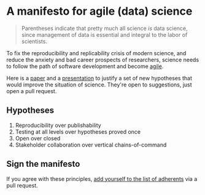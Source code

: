 # A manifesto for agile (data) science

> Parentheses indicate that pretty much all science *is* data science,
since management of data is essential and integral to the labor of
scientists.

To fix the reproducibility and replicability crisis of modern science,
and reduce the anxiety and bad career prospects of researchers,
science needs to follow the path of software development and become
[agile](https://agilemanifesto.org/).

Here is a [paper](https://arxiv.org/abs/2104.12545) and a
[presentation](ac-ds.html) to justify a set of new hypotheses that
would improve the situation of science. They're open to suggestions,
just open a pull request.



## Hypotheses

1. Reproducibility over publishability
2. Testing at all levels over hypotheses proved once
3. Open over closed
4. Stakeholder collaboration over vertical chains-of-command

## Sign the manifesto

If you agree with these principles, [add yourself to the list of
adherents](https://manifesto.agilescience.club/adherents) via a pull request.
